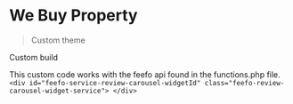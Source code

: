 # We Buy Property
> Custom theme

Custom build

This custom code works with the feefo api found in the functions.php file.
`` <div id="feefo-service-review-carousel-widgetId" class="feefo-review-carousel-widget-service"> </div> ``
